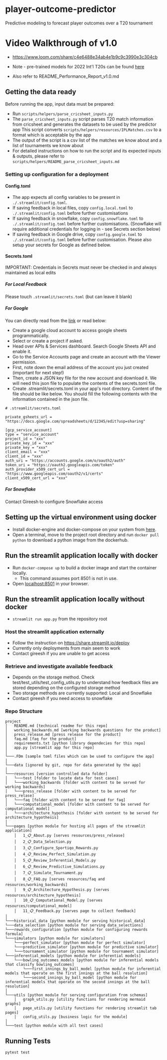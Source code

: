 # player-outcome-predictor
Predictive modeling to forecast player outcomes over a T20 tournament

# Video Walkthrough of v1.0
- https://www.loom.com/share/c4e6488e34ab4e1b9c9c3990e3c304cb

- Note - pre-trained models for 2022 Int'l T20s can be found [here](https://drive.google.com/drive/folders/1TH2U8_VzX888XBz3N_EqNxsdrYg9MYJG)
- Also refer to README_Performance_Report_v1.0.md

## Getting the data ready
Before running the app, input data must be prepared: 
- Run `scripts/helpers/parse_cricsheet_inputs.py`
- The `parse_cricsheet_inputs.py` script parses T20 match information from cricsheet and generates the datasets to be 
used by the predictor app  This script converts `scripts/helpers/resources/IPLMatches.csv` to a format which is acceptable by the app
- The output of the script is a csv list of the matches we know about and a list of tournaments we know about
- For detailed instructions on how to run the script and its expected inputs & outputs, please refer to 
`scripts/helpers/README_parse_cricsheet_inputs.md`

### Setting up configuration for a deployment
#### Config.toml
* The app expects all config variables to be present in `./.streamlit/config.toml`.  
* If saving feedback in local files, copy `config.local.toml` to `./.streamlit/config.toml` 
before further customisations
* If saving feedback in snowflake, copy `config.snowflake.toml` to `./.streamlit/config.toml` before further customisations.
(Snowflake will require additional credentials for logging in - see Secrets section below)
* If saving feedback in Google drive, copy `config.google.toml` to `./.streamlit/config.toml` before further 
customisation. Please also setup your secrets for Google as defined below.

#### Secrets.toml
IMPORTANT: Credentials in Secrets must never be checked in and always maintained as local edits

##### For Local Feedback
Please touch `.streamlit/secrets.toml` (but can leave it blank)

##### For Google

You can directly read from the [link](https://docs.streamlit.io/knowledge-base/tutorials/databases/private-gsheet) or read below:
- Create a google cloud account to access google sheets programmatically.
- Select or create a project if asked.
- Head over APIs & Services dashboard. Search Google Sheets API and enable it.
- Go to the Service Accounts page and create an account with the Viewer permission.
- First, note down the email address of the account you just created (important for next step!)
- Then, create a JSON key file for the new account and download it. We will need this json file to populate the contents of the secrets.toml file.
- Create .streamlit/secrets.toml in your app's root directory.
Content of the file should be like below. You should fill the following contents with the information contained in the json file.

```
# .streamlit/secrets.toml

private_gsheets_url = "https://docs.google.com/spreadsheets/d/12345/edit?usp=sharing"

[gcp_service_account]
type = "service_account"
project_id = "xxx"
private_key_id = "xxx"
private_key = "xxx"
client_email = "xxx"
client_id = "xxx"
auth_uri = "https://accounts.google.com/o/oauth2/auth"
token_uri = "https://oauth2.googleapis.com/token"
auth_provider_x509_cert_url = "https://www.googleapis.com/oauth2/v1/certs"
client_x509_cert_url = "xxx"
```

##### For Snowflake
Contact Gireesh to configure Snowflake access


## Setting up the virtual environment using docker
 - Install docker-engine and docker-compose on your system from [here](https://docs.docker.com/engine/install/).
 - Open a terminal, move to the project root directory and run `docker pull python` to download a python image from the dockerhub.

## Run the streamlit application locally with docker
   - Run `docker-compose up` to build a docker image and start the container locally.
     - This command assumes port 8501 is not in use.
   - Open [localhost:8501](localhost:8501) in your browser.
   
## Run the streamlit application locally without docker
 - `streamlit run app.py` from the repository root 

### Host the streamlit application externally
* Follow the instruction on https://share.streamlit.io/deploy
* Currently only deployments from main seem to work
* Contact gireesh if you are unable to get access

### Retrieve and investigate available feedback

* Depends on the storage method. Check test/test_utils/test_config_utils.py to understand how feedback files are stored
depending on the configured storage method
* Two storage methods are currently supported: Local and Snowflake
* Contact gireesh if you need access to snowflake

### Repo Structure
```
project
│   README.md [technical readme for this repo]
│   working_backwards.md [working backwards questions for the product]
│   press_release.md [press release for the product]
│   faq.md [faq for the product]
│   requirements.txt [python library dependecies for this repo]
│   app.py [streamlit app for this repo]
│   
└───.FDm [sample toml files which can be used to configure the app]   
│   
└───data [ignored by git, repo for data generated by the app]   
│   
└───resources [version controlled data folder]
│   └───test [folder to locate data for test cases]
│   └───working_backwards [folder with content to be served for working backwards]
│   └───press_release [folder with content to be served for press_relase]
│   └───faq [folder with content to be served for faq]
│   └───computational_model [folder with content to be served for computational model]
│   └───architecture_hypothesis [folder with content to be served for architecture_hypothesis] 
│   
└───pages [python module for hosting all pages of the streamlit application]
    │   1_📋_About.py [serves resources/press_release]
    │   2_📋_Data_Selection.py 
    │   3_📋_Configure_Sportiqo_Rewards.py
    │   4_📋_Review_Perfect_Simulation.py
    │   5_📋_Review_Inferential_Models.py
    │   6_📋_Review_Predictive_Simulations.py
    │   7_📋_Simulate_Tournament.py
    │   8_📋_FAQ.py [serves resources/faq and resources/working_backwards]
    │   9_📋_Architecture_Hypothesis.py [serves resources/architecture_hypothesis]
    │   10_📋_Computational_Model.py [serves resources/computational_model]
    │   11_📋_Feedback.py [serves page to collect feedback]
│   
└───historical_data [python module for serving historical_data]
└───data_selection [python module for serving data_selections]
└───rewards_configuration [python module for configuring rewards formula]
└───simulators [python module for simulators]
    └───perfect_simulator [python module for perfect simulator]
    └───predictive_simulator [python module for predictive simulator]
    └───tournament_simulator [python module for tournament simulator]
└───inferential_models [python module for inferential models]
    └───bowling_outcomes_models [python module for inferential models that classify bowling_outcomes]
        └───first_innings_by_ball_model [python module for inferential models that operate on the first innings at the ball resolution]
        └───second_innings_by_ball_model [python module for inferential models that operate on the second innings at the ball resolution]
│   
└───utils [python module for serving configuration from schemas]
    │   graph_utils.py [utility functions for rendering mermaid graphs]
    │   page_utils.py [utility functions for rendering streamlit tab pages]
    │   config_utils.py [business logic for the module]
│   
└───test [python module with all test cases]
```

## Running Tests
`pytest test`

